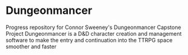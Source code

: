 # Dungeonmancer
Progress repository for Connor Sweeney's Dungeonmancer Capstone Project
Dungeonmancer is a D&D character creation and management software to make the entry and continuation into the TTRPG space smoother and faster
